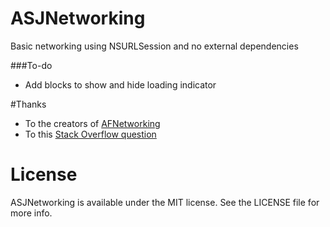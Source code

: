 # ASJNetworking

Basic networking using NSURLSession and no external dependencies

###To-do

- Add blocks to show and hide loading indicator

#Thanks

- To the creators of [AFNetworking](https://github.com/AFNetworking/AFNetworking)
- To this [Stack Overflow question](http://stackoverflow.com/questions/19099448/send-post-request-using-nsurlsession)

# License

ASJNetworking is available under the MIT license. See the LICENSE file for more info.
